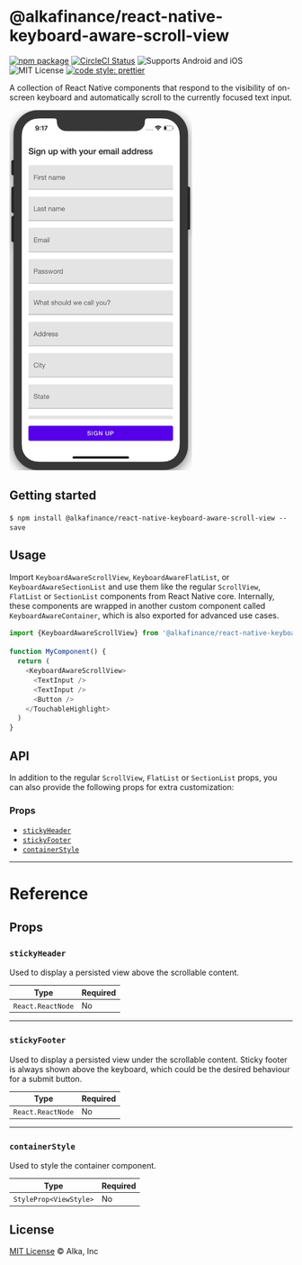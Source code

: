 # @alkafinance/react-native-keyboard-aware-scroll-view

[![npm package](https://img.shields.io/npm/v/@alkafinance/react-native-keyboard-aware-scroll-view.svg)](https://www.npmjs.org/package/@alkafinance/react-native-keyboard-aware-scroll-view)
[![CircleCI Status](https://img.shields.io/circleci/project/github/alkafinance/react-native-keyboard-aware-scroll-view/master.svg)](https://circleci.com/gh/react-native-community/workflows/react-native-netinfo/tree/master)
![Supports Android and iOS](https://img.shields.io/badge/platforms-android%20|%20ios-lightgrey.svg)
![MIT License](https://img.shields.io/npm/l/@alkafinance/react-native-keyboard-aware-scroll-view.svg)
[![code style: prettier](https://img.shields.io/badge/code_style-prettier-ff69b4.svg?style=flat-square)](https://github.com/prettier/prettier)

A collection of React Native components that respond to the visibility of on-screen keyboard and automatically scroll to the currently focused text input.

<img src="./.github/demo.gif" width="auto" height="640">

## Getting started

`$ npm install @alkafinance/react-native-keyboard-aware-scroll-view --save`

## Usage

Import `KeyboardAwareScrollView`, `KeyboardAwareFlatList`, or `KeyboardAwareSectionList` and use them like the regular `ScrollView`, `FlatList` or `SectionList` components from React Native core. Internally, these components are wrapped in another custom component called `KeyboardAwareContainer`, which is also exported for advanced use cases.

```javascript
import {KeyboardAwareScrollView} from '@alkafinance/react-native-keyboard-aware-scroll-view';

function MyComponent() {
  return (
    <KeyboardAwareScrollView>
      <TextInput />
      <TextInput />
      <Button />
    </TouchableHighlight>
  )
}
```

## API

In addition to the regular `ScrollView`, `FlatList` or `SectionList` props, you can also provide the following props for extra customization:

### Props

- [`stickyHeader`](#stickyHeader)
- [`stickyFooter`](#stickyFooter)
- [`containerStyle`](#containerStyle)

---

# Reference

## Props

### `stickyHeader`

Used to display a persisted view above the scrollable content.

| Type              | Required |
| ----------------- | -------- |
| `React.ReactNode` | No       |

---

### `stickyFooter`

Used to display a persisted view under the scrollable content. Sticky footer is always shown above the keyboard, which could be the desired behaviour for a submit button.

| Type              | Required |
| ----------------- | -------- |
| `React.ReactNode` | No       |

---

### `containerStyle`

Used to style the container component.

| Type                   | Required |
| ---------------------- | -------- |
| `StyleProp<ViewStyle>` | No       |

## License

[MIT License](./LICENSE) © Alka, Inc
